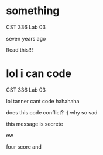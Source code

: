 # something
CST 336 Lab 03

seven years ago

Read this!!!

# lol i can code
CST 336 Lab 03

lol tanner cant
code
hahahaha

does this code conflict?
:) why so sad



this message is secrete

ew


four score and